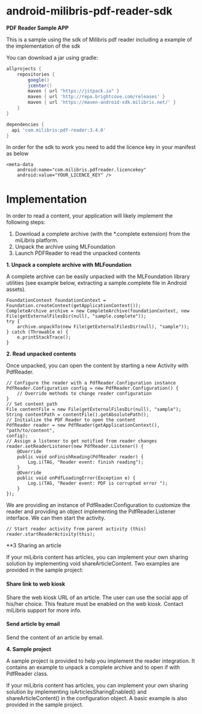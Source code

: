 # android-milibris-pdf-reader-sdk

**PDF Reader Sample APP**

This is a sample using the sdk of Milibris pdf reader including a example of the implementation of the sdk

You can download a jar using gradle:

```gradle
allprojects {
    repositories {
        google()
        jcenter()
        maven { url "https://jitpack.io" }
        maven { url 'http://repo.brightcove.com/releases' }
        maven { url 'https://maven-android-sdk.milibris.net/' }
    }
}

dependencies {
  api 'com.milibris:pdf-reader:3.4.0'
}
```

In order for the sdk to work you need to add the licence key in your manifest as below
```manifest
<meta-data
    android:name="com.milibris.pdfreader.licencekey"
    android:value="YOUR_LICENCE_KEY" />

```

# Implementation

In order to read a content, your application will likely implement the following steps:
1. Download a complete archive (with the *.complete extension) from the miLibris
platform.
2. Unpack the archive using MLFoundation
3. Launch PDFReader to read the unpacked contents

**1. Unpack a complete archive with MLFoundation**

A complete archive can be easily unpacked with the MLFoundation library utilities (see
example below, extracting a sample.complete file in Android assets).
```
FoundationContext foundationContext =
Foundation.createContext(getApplicationContext());
CompleteArchive archive = new CompleteArchive(foundationContext, new
File(getExternalFilesDir(null), "sample.complete"));
try {
    archive.unpackTo(new File(getExternalFilesDir(null), "sample"));
} catch (Throwable e) {
    e.printStackTrace();
}
```

**2. Read unpacked contents**

Once unpacked, you can open the content by starting a new Activity with PdfReader.
```
// Configure the reader with a PdfReader.Configuration instance
PdfReader.Configuration config = new PdfReader.Configuration() {
    // Override methods to change reader configuration
}
// Set content path
File contentFile = new File(getExternalFilesDir(null), "sample");
String contentPath = contentFile().getAbsolutePath();
// Initialize the PDF Reader to open the content
PdfReader reader = new PdfReader(getApplicationContext(), "path/to/content",
config);
// Assign a listener to get notified from reader changes
reader.setReaderListener(new PdfReader.Listener() {
    @Override
    public void onFinishReading(PdfReader reader) {
        Log.i(TAG, "Reader event: finish reading");
    }
    @Override
    public void onPdfLoadingError(Exception e) {
        Log.i(TAG, "Reader event: PDF is corrupted error ");
    }
});
```
We are providing an instance of PdfReader.Configuration to customize the reader and
providing an object implementing the PdfReader.Listener interface. We can then start
the activity.
```
// Start reader activity from parent activity (this)
reader.startReaderActivity(this);
```


**3 Sharing an article

If your miLibris content has articles, you can implement your own sharing solution by implementing void shareArticleContent. Two examples are provided in the sample project:

#### Share link to web kiosk

Share the web kiosk URL of an article. The user can use the social app of his/her choice. This feature must be enabled on the web kiosk. Contact miLibris support for more info.

#### Send article by email

Send the content of an article by email.

**4. Sample project**

A sample project is provided to help you implement the reader integration. It contains an example to unpack a complete archive and to open if with PdfReader class.

If your miLibris content has articles, you can implement your own sharing solution by implementing isArticlesSharingEnabled() and shareArticleContent() in the configuration object. A basic example is also provided in the sample project.
